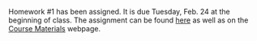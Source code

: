 <!--
.. title: Homework #1 assigned
.. slug: homework-1-assigned
.. date: 2015-01-27 09:09:19 UTC-06:00
.. tags: 
.. link: 
.. description: 
.. type: text
-->

Homework #1 has been assigned.  It is due Tuesday, Feb. 24 at the beginning of class.  The assignment can be found [here](files/assignment1.pdf) as well as on the [Course Materials](/course-mat) webpage.
